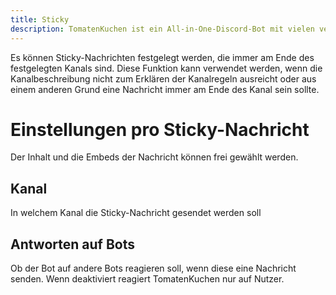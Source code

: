 ```yaml
---
title: Sticky
description: TomatenKuchen ist ein All-in-One-Discord-Bot mit vielen verschiedenen Funktionen. Erklärt die Funktion und das Setup von Sticky-Nachrichten
---
```


Es können Sticky-Nachrichten festgelegt werden, die immer am Ende des festgelegten Kanals sind. Diese Funktion kann verwendet werden, wenn die Kanalbeschreibung nicht zum Erklären der Kanalregeln ausreicht oder aus einem anderen Grund eine Nachricht immer am Ende des Kanal sein sollte.

# Einstellungen pro Sticky-Nachricht

Der Inhalt und die Embeds der Nachricht können frei gewählt werden.

## Kanal
In welchem Kanal die Sticky-Nachricht gesendet werden soll

## Antworten auf Bots
Ob der Bot auf andere Bots reagieren soll, wenn diese eine Nachricht senden. Wenn deaktiviert reagiert TomatenKuchen nur auf Nutzer.

